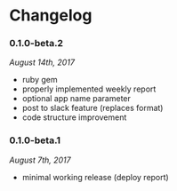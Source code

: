 # Changelog

### 0.1.0-beta.2
_August 14th, 2017_

- ruby gem
- properly implemented weekly report
- optional app name parameter
- post to slack feature (replaces format)
- code structure improvement

### 0.1.0-beta.1
_August 7th, 2017_

- minimal working release (deploy report)
